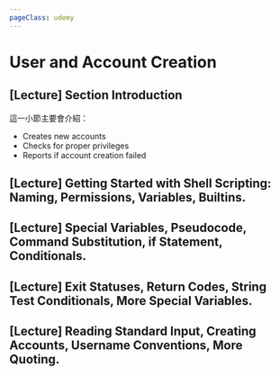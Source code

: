 ```yaml
---
pageClass: udemy
---
```


# User and Account Creation

## [Lecture] Section Introduction

這一小節主要會介紹：

- Creates new accounts
- Checks for proper privileges
- Reports if account creation failed

## [Lecture] Getting Started with Shell Scripting: Naming, Permissions, Variables, Builtins.

## [Lecture] Special Variables, Pseudocode, Command Substitution, if Statement, Conditionals.

## [Lecture] Exit Statuses, Return Codes, String Test Conditionals, More Special Variables.

## [Lecture] Reading Standard Input, Creating Accounts, Username Conventions, More Quoting.

